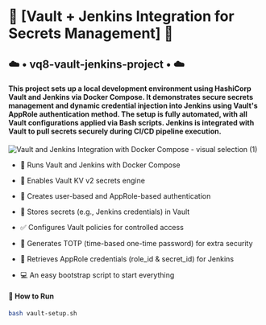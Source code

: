 # 🔐 [Vault + Jenkins Integration for Secrets Management] 🔐
## ☁️ • vq8-vault-jenkins-project • ☁️
#### This project sets up a local development environment using HashiCorp Vault and Jenkins via Docker Compose. It demonstrates secure secrets management and dynamic credential injection into Jenkins using Vault's AppRole authentication method. The setup is fully automated, with all Vault configurations applied via Bash scripts. Jenkins is integrated with Vault to pull secrets securely during CI/CD pipeline execution.

![Vault and Jenkins Integration with Docker Compose - visual selection (1)](https://github.com/user-attachments/assets/ccbb30f0-8a4a-4cea-a677-d85308413b63)

- 🐳 Runs Vault and Jenkins with Docker Compose

- 🔐 Enables Vault KV v2 secrets engine

- 👤 Creates user-based and AppRole-based authentication

- 🔐 Stores secrets (e.g., Jenkins credentials) in Vault

- ✅ Configures Vault policies for controlled access

- 📲 Generates TOTP (time-based one-time password) for extra security

- 🔄 Retrieves AppRole credentials (role_id & secret_id) for Jenkins

- 💻 An easy bootstrap script to start everything

#### 🚀 How to Run
```bash
bash vault-setup.sh
```
